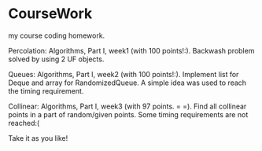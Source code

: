 # CourseWork

my course coding homework.

Percolation: Algorithms, Part I, week1 (with 100 points!:). Backwash problem solved by using 2 UF objects.

Queues: Algorithms, Part I, week2 (with 100 points!:). Implement list for Deque and array for RandomizedQueue. A simple idea was used to reach the timing requirement.

Collinear: Algorithms, Part I, week3 (with 97 points. = =). Find all collinear points in a part of random/given points. Some timing requirements are not reached:(

Take it as you like!
